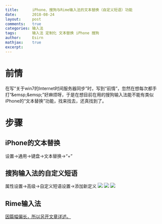 ```yaml
---
title:		iPhone、搜狗与Rime输入法的文本替换（自定义短语）功能
date:		2018-08-24
layout:		post
comments:	true
categories:	输入法
tags:		输入法 定制化 文本替换 iPhone 搜狗
author:		Esirn
mathjax:	true
excerpt: 	
---
```


# 前情
在写“关于win7的Internet时间服务器同步”时，写到“前情”，忽然在想每次都手打“\&emsp;\&emsp;”好麻烦呀，于是在想目前在用的搜狗输入法能不能有类似iPhone的“文本替换”功能，找来找去，还真找到了。

# 步骤
## iPhone的文本替换
设置→通用→键盘→文本替换→“+”

## 搜狗输入法的自定义短语
属性设置→高级→自定义短语设置→添加新定义
![](https://upload-images.jianshu.io/upload_images/11779480-e62f75ae34934f4c.png?imageMogr2/auto-orient/strip%7CimageView2/2/w/1240)
![](https://upload-images.jianshu.io/upload_images/11779480-836337396fdbd19c.png?imageMogr2/auto-orient/strip%7CimageView2/2/w/1240)
![](https://upload-images.jianshu.io/upload_images/11779480-607232e1e718bc9e.png?imageMogr2/auto-orient/strip%7CimageView2/2/w/1240)

## Rime输入法
[因篇幅偏长，所以另开文章详述。](https://www.jianshu.com/p/e1abe62069d0)
